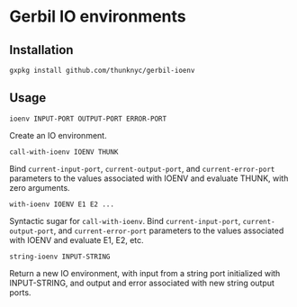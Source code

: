 # Gerbil IO environments

## Installation

`gxpkg install github.com/thunknyc/gerbil-ioenv`

## Usage

`ioenv INPUT-PORT OUTPUT-PORT ERROR-PORT`

Create an IO environment.

`call-with-ioenv IOENV THUNK`

Bind `current-input-port`, `current-output-port`, and
`current-error-port` parameters to the values associated with IOENV
and evaluate THUNK, with zero arguments.

`with-ioenv IOENV E1 E2 ...`

Syntactic sugar for `call-with-ioenv`. Bind `current-input-port`,
`current-output-port`, and `current-error-port` parameters to the
values associated with IOENV and evaluate E1, E2, etc.

`string-ioenv INPUT-STRING`

Return a new IO environment, with input from a string port initialized
with INPUT-STRING, and output and error associated with new string
output ports.
